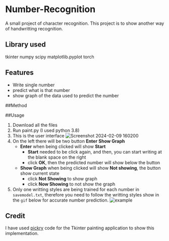 # Number-Recognition
A small project of character recognition. This project is to show another way of handwritting recognition.
## Library used 
tkinter
numpy
scipy
matplotlib.pyplot
torch
## Features
- Write single number
- predict what is that number
- show graph of the data used to predict the number

##Method



##Usage
1. Download all the files
2. Run paint.py (I used python 3.8)
3. This is the user interface
   ![Screenshot 2024-02-09 160200](https://github.com/ChaiXM/number-recognition/assets/68574901/81d2c8d7-616f-4327-920d-cb391f1339bf)
4. On the left there will be two button **Enter** **Show Graph**
   -  **Enter** when being clicked will show **Start**
      - **Start** needed to be click again, and then, you can start writing at the blank space on the right
      - click **OK**, then the predicted number will show below the button  
   -  **Show Graph** when being clicked will show **Not showing**, the button show current state
      - click **Not Showing** to show graph
      - click **Now Showing** to not show the graph
5. Only one writting styles are being trained for each number in `savemodel.txt`, therefore you need to follow the writting styles show in the `gif` below for accurate number prediction.
   ![example](https://github.com/ChaiXM/number-recognition/assets/68574901/462e19f2-a34a-4e45-900e-809cc6ed4278)

## Credit
I have used [pickry](https://github.com/pickry/Tkinter/blob/main/paint.py) code for the Tkinter painting application to show this implementation.


